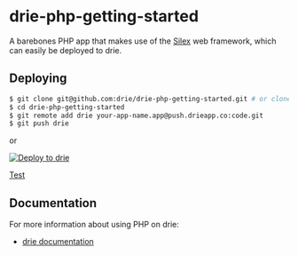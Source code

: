 # drie-php-getting-started

A barebones PHP app that makes use of the [Silex](http://silex.sensiolabs.org/) web framework, which can easily be deployed to drie.

## Deploying


```sh
$ git clone git@github.com:drie/drie-php-getting-started.git # or clone your own fork
$ cd drie-php-getting-started
$ git remote add drie your-app-name.app@push.drieapp.co:code.git
$ git push drie
```

or

[![Deploy to drie](https://dl.dropboxusercontent.com/u/34690469/deploy-drie-button.svg)](http://master.drie-deployer.app.push.drieapp.co/deploy?git_repo_url=https://github.com/drie/drie-php-getting-started.git)

[Test](http://master.tom-free-kite-swift.app.push.drieapp.co/)

## Documentation

For more information about using PHP on drie:

- [drie documentation](https://docs.drie.co/docs)
